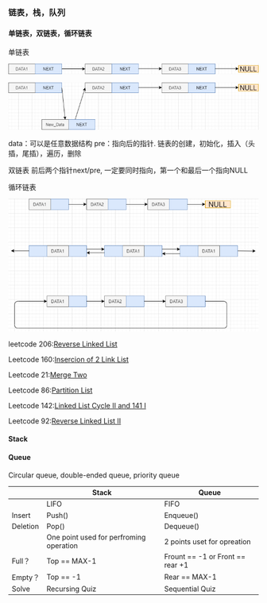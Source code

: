 ### 链表，栈，队列

#### 单链表，双链表，循环链表

单链表

![ZRJVrq](https://raw.githubusercontent.com/lixiang7610/Machine-learning-Revision/main/img/202207021148165.png)

![ZRJVrq](https://raw.githubusercontent.com/lixiang7610/Machine-learning-Revision/main/img/202207021148984.png)

data：可以是任意数据结构 
pre：指向后的指针.
链表的创建，初始化，插入（头插，尾插），遍历，删除

双链表
	前后两个指针next/pre, 一定要同时指向，第一个和最后一个指向NULL

循环链表

![vuUVJn](https://raw.githubusercontent.com/lixiang7610/Machine-learning-Revision/main/img/202207021149956.png)

leetcode 206:[Reverse Linked List](https://leetcode.com/problems/reverse-linked-list/)

Leetcode 160:[Insercion of 2 Link List](https://leetcode.com/problems/intersection-of-two-linked-lists/)

Leetcode 21:[Merge Two](https://leetcode.com/problems/merge-two-sorted-lists/)

Leetcode 86:[Partition List](https://leetcode.com/problems/partition-list/)

Leetcode 142:[Linked List Cycle II and 141 I](https://leetcode.com/problems/linked-list-cycle-ii/)

Leetcode 92:[Reverse Linked List II](https://leetcode.com/problems/reverse-linked-list-ii/)

#### Stack



#### Queue

Circular queue, double-ended queue, priority queue

|          | Stack                                   | Queue                            |
| -------- | --------------------------------------- | -------------------------------- |
|          | LIFO                                    | FIFO                             |
| Insert   | Push()                                  | Enqueue()                        |
| Deletion | Pop()                                   | Dequeue()                        |
|          | One point used for perfroming operation | 2 points uset for opreation      |
| Full？   | Top == MAX-1                            | Frount == -1 or Front == rear +1 |
| Empty？  | Top == -1                               | Rear == MAX-1                    |
| Solve    | Recursing Quiz                          | Sequential Quiz                  |





